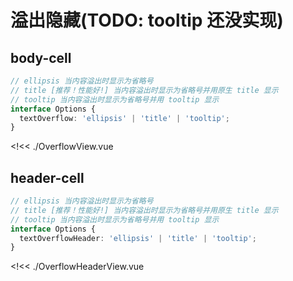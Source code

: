 # 溢出隐藏(TODO: tooltip 还没实现)

## body-cell

```ts
// ellipsis 当内容溢出时显示为省略号
// title [推荐！性能好!] 当内容溢出时显示为省略号并用原生 title 显示
// tooltip 当内容溢出时显示为省略号并用 tooltip 显示
interface Options {
  textOverflow: 'ellipsis' | 'title' | 'tooltip';
}
```

<!<< ./OverflowView.vue

## header-cell

```ts
// ellipsis 当内容溢出时显示为省略号
// title [推荐！性能好!] 当内容溢出时显示为省略号并用原生 title 显示
// tooltip 当内容溢出时显示为省略号并用 tooltip 显示
interface Options {
  textOverflowHeader: 'ellipsis' | 'title' | 'tooltip';
}
```

<!<< ./OverflowHeaderView.vue
